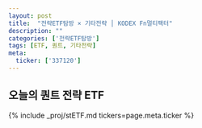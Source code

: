 ```yaml
---
layout: post
title:  "전략ETF탐방 × 기타전략 │ KODEX Fn멀티팩터"
description: ""
categories: ['전략ETF탐방']
tags: [ETF, 퀀트, 기타전략]
meta:
  ticker: ['337120']
---
```


## 오늘의 퀀트 전략 ETF

{% include _proj/stETF.md tickers=page.meta.ticker %}